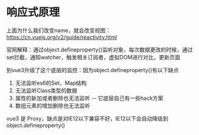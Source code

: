 # 响应式原理

上面为什么我们改变name，就会改变视图：https://cn.vuejs.org/v2/guide/reactivity.html


官网解释：通过object.defineproperty()监听对象，每次数据更改的时候，通过set拦截，通知watcher，触发相关订阅者，虚拟DOM进行对比，更新页面


到vue3升级了这个底层的监控：因为object.defineproperty()有以下缺点

1. 无法监听es6的Set、Map结构
2. 无法监听Class类型的数据
3. 属性的新加或者删除也无法监听   --  它底层自己有一些hack方案
4. 数组元素的增加删除也无法监听

vue3 是 Proxy，缺点是对IE12以下兼容不好，IE12以下会自动降级到 object.defineproperty()